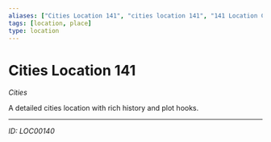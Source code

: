 ```yaml
---
aliases: ["Cities Location 141", "cities location 141", "141 Location Cities"]
tags: [location, place]
type: location
---
```


# Cities Location 141

*Cities*

A detailed cities location with rich history and plot hooks.

---
*ID: LOC00140*